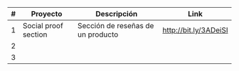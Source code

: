 | #     | Proyecto   | Descripción | Link |
|-----:|----------------------|-------------|------|
|     1| Social proof section | Sección de reseñas de un producto | http://bit.ly/3ADeiSI | 
|     2|               |             |      |
|     3|               |             |      |
